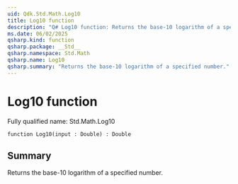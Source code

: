 ```yaml
---
uid: Qdk.Std.Math.Log10
title: Log10 function
description: "Q# Log10 function: Returns the base-10 logarithm of a specified number."
ms.date: 06/02/2025
qsharp.kind: function
qsharp.package: __Std__
qsharp.namespace: Std.Math
qsharp.name: Log10
qsharp.summary: "Returns the base-10 logarithm of a specified number."
---
```


# Log10 function

Fully qualified name: Std.Math.Log10

```qsharp
function Log10(input : Double) : Double
```

## Summary
Returns the base-10 logarithm of a specified number.
